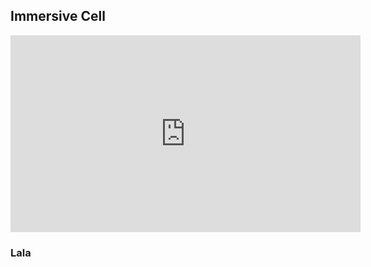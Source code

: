 ## Immersive Cell

<iframe width="560" height="315" src="https://vimeo.com/268454219" frameborder="0" allow="autoplay; encrypted-media" allowfullscreen></iframe>

### Lala

